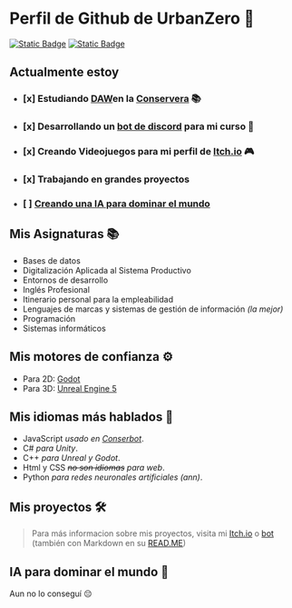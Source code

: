 # Perfil de Github de UrbanZero 👋
[![Static Badge](https://img.shields.io/badge/UrbanZero-Itch.io-orange)](https://urbanzero.itch.io/) [![Static Badge](https://img.shields.io/badge/urban0-discord-blue)](https://discord.com/)

## Actualmente estoy 
- ### [x]  **Estudiando [DAW](https://llegarasalto.com/guiafp/ciclos/IFC-323.html)en la [Conservera](https://sites.google.com/view/fplaconservera)** 📚 
- ### [x] **Desarrollando un [bot de discord](https://github.com/UrbanZero/Conserbot) para mi curso** 🤖
- ### [x] Creando Videojuegos para mi perfil de [Itch.io](https://urbanzero.itch.io/) 🎮
- ### [x] Trabajando en grandes proyectos
- ### [ ] [**Creando una IA para dominar el mundo**](#IA)

## Mis Asignaturas 📚
- Bases de datos
- Digitalización Aplicada al Sistema Productivo
- Entornos de desarrollo
- Inglés Profesional
- Itinerario personal para la empleabilidad
- Lenguajes de marcas y sistemas de gestión de información *(la mejor)*
- Programación
- Sistemas informáticos

## Mis motores de confianza ⚙️
- Para 2D: [Godot](https://godotengine.org/)
- Para 3D: [Unreal Engine 5](https://www.unrealengine.com/es-ES/unreal-engine-5)

## Mis idiomas más hablados 💬
- JavaScript *usado en [Conserbot](https://github.com/UrbanZero/Conserbot)*.
- C# *para Unity*.
- C++ *para Unreal y Godot*.
- Html y CSS *~~no son idiomas~~ para web*.
- Python *para redes neuronales artificiales (ann)*.

## Mis proyectos 🛠️
> Para más informacion sobre mis proyectos, visita mi [Itch.io](https://urbanzero.itch.io/) o [bot](https://github.com/UrbanZero/Conserbot) (también con Markdown en su [READ.ME](https://github.com/UrbanZero/Conserbot)) 

## IA para dominar el mundo 🤖
Aun no lo conseguí 😔
